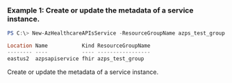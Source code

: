 ### Example 1: Create or update the metadata of a service instance.
```powershell
PS C:\> New-AzHealthcareAPIsService -ResourceGroupName azps_test_group -ResourceName azpsapiservice -Kind 'fhir' -Location eastus2 -CosmoDbConfigurationOfferThroughput 400

Location Name           Kind ResourceGroupName
-------- ----           ---- -----------------
eastus2  azpsapiservice fhir azps_test_group
```

Create or update the metadata of a service instance.